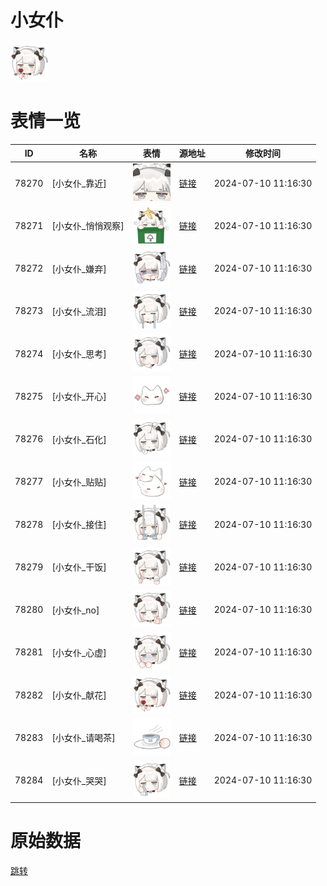 # 小女仆

<img src="./cover.png" height="60" alt="cover" />

# 表情一览

|ID|名称|表情|源地址|修改时间|
|----|----|----|----|----|
|78270|[小女仆_靠近]|<img src="./pic/078270_%5B小女仆_靠近%5D.png" height="60" alt="靠近"/>|[链接](https://i0.hdslb.com/bfs/garb/7a7b8a9f701faed2fab1bba5e2bece8bc18fbb6f.png)|2024-07-10 11:16:30|
|78271|[小女仆_悄悄观察]|<img src="./pic/078271_%5B小女仆_悄悄观察%5D.png" height="60" alt="悄悄观察"/>|[链接](https://i0.hdslb.com/bfs/garb/edf73ada97abb9ea0f5cd8aa40e39eeb476b58b8.png)|2024-07-10 11:16:30|
|78272|[小女仆_嫌弃]|<img src="./pic/078272_%5B小女仆_嫌弃%5D.png" height="60" alt="嫌弃"/>|[链接](https://i0.hdslb.com/bfs/garb/602b6d7a33dc663912d3255263789853d6c33e8c.png)|2024-07-10 11:16:30|
|78273|[小女仆_流泪]|<img src="./pic/078273_%5B小女仆_流泪%5D.png" height="60" alt="流泪"/>|[链接](https://i0.hdslb.com/bfs/garb/9595f8c550e7ce7b5259479a4905439b773a0e14.png)|2024-07-10 11:16:30|
|78274|[小女仆_思考]|<img src="./pic/078274_%5B小女仆_思考%5D.png" height="60" alt="思考"/>|[链接](https://i0.hdslb.com/bfs/garb/9d37af6dee4995dd8e2e9d7b9deed008f19785f5.png)|2024-07-10 11:16:30|
|78275|[小女仆_开心]|<img src="./pic/078275_%5B小女仆_开心%5D.png" height="60" alt="开心"/>|[链接](https://i0.hdslb.com/bfs/garb/c79020c96f8d43b345c641437a8ae2660cca071c.png)|2024-07-10 11:16:30|
|78276|[小女仆_石化]|<img src="./pic/078276_%5B小女仆_石化%5D.png" height="60" alt="石化"/>|[链接](https://i0.hdslb.com/bfs/garb/af5b4018ae1f1a06907e634ee52cd817edf353ab.png)|2024-07-10 11:16:30|
|78277|[小女仆_贴贴]|<img src="./pic/078277_%5B小女仆_贴贴%5D.png" height="60" alt="贴贴"/>|[链接](https://i0.hdslb.com/bfs/garb/2ec3eedfeabd4b12d76a9b673ddafdf4608f9bed.png)|2024-07-10 11:16:30|
|78278|[小女仆_接住]|<img src="./pic/078278_%5B小女仆_接住%5D.png" height="60" alt="接住"/>|[链接](https://i0.hdslb.com/bfs/garb/2bb456000eb9b21fe551ec2dd113b1e150df8bb7.png)|2024-07-10 11:16:30|
|78279|[小女仆_干饭]|<img src="./pic/078279_%5B小女仆_干饭%5D.png" height="60" alt="干饭"/>|[链接](https://i0.hdslb.com/bfs/garb/f3b3ff3dbf6d44e99486acd64cec2325dc7cf676.png)|2024-07-10 11:16:30|
|78280|[小女仆_no]|<img src="./pic/078280_%5B小女仆_no%5D.png" height="60" alt="no"/>|[链接](https://i0.hdslb.com/bfs/garb/bc461f00e939d4043cf67f09ce4508ec7be97333.png)|2024-07-10 11:16:30|
|78281|[小女仆_心虚]|<img src="./pic/078281_%5B小女仆_心虚%5D.png" height="60" alt="心虚"/>|[链接](https://i0.hdslb.com/bfs/garb/ebe39afb190c5c0633ac21cc28c7d1c0f98d3bed.png)|2024-07-10 11:16:30|
|78282|[小女仆_献花]|<img src="./pic/078282_%5B小女仆_献花%5D.png" height="60" alt="献花"/>|[链接](https://i0.hdslb.com/bfs/garb/0318d86e4d35324e3bf740c3f2f4d325e981adeb.png)|2024-07-10 11:16:30|
|78283|[小女仆_请喝茶]|<img src="./pic/078283_%5B小女仆_请喝茶%5D.png" height="60" alt="请喝茶"/>|[链接](https://i0.hdslb.com/bfs/garb/27d81e1b3c373093b4a0bf9165e83ccac4c7f421.png)|2024-07-10 11:16:30|
|78284|[小女仆_哭哭]|<img src="./pic/078284_%5B小女仆_哭哭%5D.png" height="60" alt="哭哭"/>|[链接](https://i0.hdslb.com/bfs/garb/6dd7646af70cc00fc618aa5929de5c1b3c6a60e0.png)|2024-07-10 11:16:30|

# 原始数据

[跳转](./raw.json)

